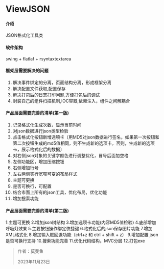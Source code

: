 # ViewJSON
#### 介绍
JSON格式化工具类

#### 软件架构
swing + flatlaf + rsyntaxtextarea

#### 框架层需要解决的问题
1. 解决事件绑定的分离，页面结构分离，形成框架分离
2. 解决配置文件获取,配置保存
3. 解决打包后的日志打印问题,方便打包后的调试
4. 封装自己的组件扫描机制,IOC容器,依赖注入，组件之间解耦合
   
#### 产品层面需要完善的清单(第一版)
1. 记录格式化生成次数，显示当前时间
2. 对json数据进行json类型检验
3. 点击格式化按钮新增选项卡〔用MD5对json数据进行签名，如果第一次按钮和第二次按钮生成的md5值相同，则不生成新的选项卡，否则，生成新的选项卡，展示格式化后的数据〕
4. 对右侧json对象的关键字颜色进行调整优化，冒号后面加空格
5. 左侧功能区，增加压缩按钮
6. 右侧增加行号
7. 左右两侧实行宽窄可变的布局样式
8. 主题可更换
9. 是否可换行，可配置
10. 结合市面上所有的json工具，优化布局，优化功能
11. 增加搜索功能

#### 产品层面需要完善的清单(第二版)
1.主题可更换
2.增加json树结构
3.增加选项卡功能(内容MD5值检验)
4.底部增加呼吸灯效果
5.主要按钮操作绑定快捷键
6.格式化后的json保存图片功能
7.增加XML格式化
8.增加输入框回退功能（ctrl+z 和 ctrl + shift + z）
9.增加配置 json是否可换行支持
10.搜索功能完善
11.优化代码结构，MVC分层
12.打包exe

>作者：莫斐鱼
> 
>2023年11月23日
